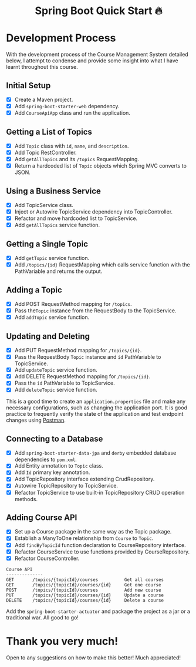 <h1 align="center">Spring Boot Quick Start 🔥</h1>


# Development Process

With the development process of the Course Management System detailed below, I attempt to condense and provide some insight into what I have learnt throughout this course.

## Initial Setup

- [x] Create a Maven project.
- [x] Add `spring-boot-starter-web` dependency.
- [x] Add `CourseApiApp` class and run the application.

## Getting a List of Topics

- [x] Add `Topic` class with `id`, `name`, and `description`.
- [x] Add Topic RestController.
- [x] Add `getAllTopics` and its `/topics` RequestMapping.
- [x] Return a hardcoded list of `Topic` objects which Spring MVC converts to JSON.

## Using a Business Service

- [x] Add TopicService class.
- [x] Inject or Autowire TopicService dependency into TopicController.
- [x] Refactor and move hardcoded list to TopicService.
- [x] Add `getAllTopics` service function.

## Getting a Single Topic
- [x] Add `getTopic` service function.
- [x] Add `/topics/{id}` RequestMapping which calls service function with the PathVariable and returns the output.

## Adding a Topic

- [x] Add POST RequestMethod mapping for `/topics`.
- [x] Pass the`Topic` instance from the RequestBody to the TopicService.
- [x] Add `addTopic` service function.

## Updating and Deleting

- [x] Add PUT RequestMethod mapping for `/topics/{id}`.
- [x] Pass the RequestBody `Topic` instance and `id` PathVariable to TopicService.
- [x] Add `updateTopic` service function.
- [x] Add DELETE RequestMethod mapping for `/topics/{id}`.
- [x] Pass the `id` PathVariable to TopicService.
- [x] Add `deleteTopic` service function.

This is a good time to create an `application.properties` file and make any necessary configurations, such as changing the application port. It is good practice to frequently verify the state of the application and test endpoint changes using [Postman](https://www.postman.com/).

## Connecting to a Database

- [x] Add `spring-boot-starter-data-jpa` and `derby` embedded database dependencies to `pom.xml`.
- [x] Add Entity annotation to `Topic` class.
- [x] Add `Id` primary key annotation.
- [x] Add TopicRepository interface extending CrudRepository.
- [x] Autowire TopicRepository to TopicService.
- [x] Refactor TopicService to use built-in TopicRepository CRUD operation methods.

## Adding Course API

- [x] Set up a Course package in the same way as the Topic package.
- [x] Establish a ManyToOne relationship from `Course` to `Topic`.
- [x] Add `findByTopicId` function declaration to CourseRepository interface.
- [x] Refactor CourseService to use functions provided by CourseRepository.
- [x] Refactor CourseController.

```
Course API
--------------
GET       /topics/{topicId}/courses          Get all courses
GET       /topics/{topicId}/courses/{id}     Get one course
POST      /topics/{topicId}/courses          Add new course
PUT       /topics/{topicId}/courses/{id}     Update a course
DELETE    /topics/{topicId}/courses/{id}     Delete a course
```

Add the `spring-boot-starter-actuator` and package the project as a jar or a traditional war. All good to go!

# Thank you very much!

Open to any suggestions on how to make this better! Much appreciated!


